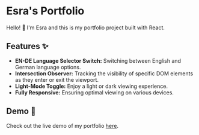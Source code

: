 # Esra's Portfolio

Hello! 👋 I'm Esra and this is my portfolio project built with React.

## Features ✨
- **EN-DE Language Selector Switch:** Switching between English and German language options.
- **Intersection Observer:** Tracking the visibility of specific DOM elements as they enter or exit the viewport.
- **Light-Mode Toggle:** Enjoy a light or dark viewing experience.
- **Fully Responsive:** Ensuring optimal viewing on various devices.

## Demo 🚀
Check out the live demo of my portfolio [here](https://esrapinarberkus.netlify.app/).
